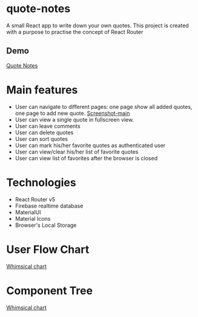 # quote-notes
A small React app to write down your own quotes.
This project is created with a purpose to practise the concept of React Router
## Demo
[Quote Notes](https://quote-notes.web.app/home)

# Main features
- User can navigate to different pages: one page show all added quotes, one page to add new quote.
[Screenshot-main](https://github.com/anh-vumartell/quote-notes/blob/main/src/images/quote-notes-main.jpg?raw=true) 
- User can view a single quote in fullscreen view.
- User can leave comments
- User can delete quotes
- User can sort quotes
- User can mark his/her favorite quotes as authenticated user
- User can view/clear his/her list of favorite quotes
- User can view list of favorites after the browser is closed

# Technologies
- React Router v5
- Firebase realtime database
- MaterialUI
- Material Icons
- Browser's Local Storage

# User Flow Chart
[Whimsical chart](https://whimsical.com/quote-notes-user-flow-W9LbSrJDURdVdGUyUZW2V2)

# Component Tree
[Whimsical chart](https://whimsical.com/quote-notes-component-tree-2Z59z5E8CdgjuwG4xFkpg5)

